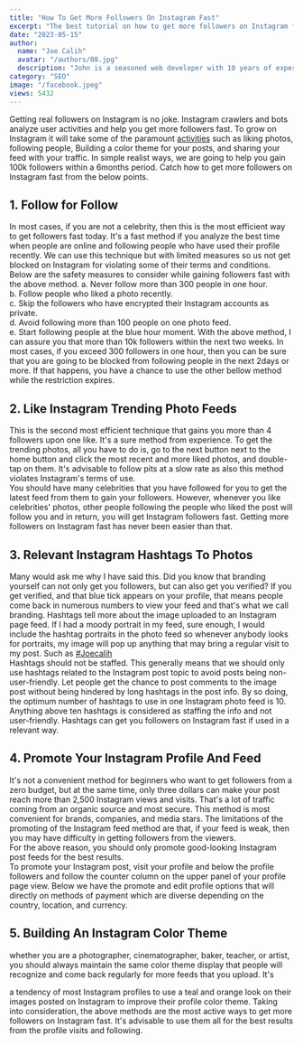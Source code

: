 ```yaml
---
title: "How To Get More Followers On Instagram Fast"
excerpt: "The best tutorial on how to get more followers on Instagram fast from new, organic, secure and most efficient. Get 100k followers in weeks"
date: "2023-05-15"
author:
  name: "Joe Calih"
  avatar: "/authors/08.jpg"
  description: "John is a seasoned web developer with 10 years of experience in React and Next.js."
category: "SEO"
image: "/facebook.jpeg"
views: 5432
---
```



Getting real followers on Instagram is no joke. Instagram crawlers and bots analyze user activities and help you get more followers fast. To grow on Instagram it will take some of the paramount [activities](https://joecalih.co.ke/make-money-from-home/) such as liking photos, following people, Building a color theme for your posts, and sharing your feed with your traffic. In simple realist ways, we are going to help you gain 100k followers within a 6months period. Catch how to get more followers on Instagram fast from the below points.

## 1. Follow for Follow

In most cases, if you are not a celebrity, then this is the most efficient way to get followers fast today. It's a fast method if you analyze the best time when people are online and following people who have used their profile recently. We can use this technique but with limited measures so us not get blocked on Instagram for violating some of their terms and conditions. Below are the safety measures to consider while gaining followers fast with the above method. a. Never follow more than 300 people in one hour.  
b. Follow people who liked a photo recently.  
c. Skip the followers who have encrypted their Instagram accounts as private.  
d. Avoid following more than 100 people on one photo feed.  
e. Start following people at the blue hour moment. With the above method, I can assure you that more than 10k followers within the next two weeks. In most cases, if you exceed 300 followers in one hour, then you can be sure that you are going to be blocked from following people in the next 2days or more. If that happens, you have a chance to use the other bellow method while the restriction expires.

## 2. Like Instagram Trending Photo Feeds

This is the second most efficient technique that gains you more than 4 followers upon one like. It's a sure method from experience. To get the trending photos, all you have to do is, go to the next button next to the home button and click the most recent and more liked photos, and double-tap on them. It's advisable to follow pits at a slow rate as also this method violates Instagram's terms of use.  
You should have many celebrities that you have followed for you to get the latest feed from them to gain your followers. However, whenever you like celebrities' photos, other people following the people who liked the post will follow you and in return, you will get Instagram followers fast. Getting more followers on Instagram fast has never been easier than that.

## 3. Relevant Instagram Hashtags To Photos

Many would ask me why I have said this. Did you know that branding yourself can not only get you followers, but can also get you verified? If you get verified, and that blue tick appears on your profile, that means people come back in numerous numbers to view your feed and that's what we call branding. Hashtags tell more about the image uploaded to an Instagram page feed. If I had a moody portrait in my feed, sure enough, I would include the hashtag portraits in the photo feed so whenever anybody looks for portraits, my image will pop up anything that may bring a regular visit to my post. Such as [#Joecalih](https://draft.blogger.com/blog/post/edit/998599214508837744/6455907289678771827#)  
Hashtags should not be staffed. This generally means that we should only use hashtags related to the Instagram post topic to avoid posts being non-user-friendly. Let people get the chance to post comments to the image post without being hindered by long hashtags in the post info. By so doing, the optimum number of hashtags to use in one Instagram photo feed is 10. Anything above ten hashtags is considered as staffing the info and not user-friendly. Hashtags can get you followers on Instagram fast if used in a relevant way.

## 4. Promote Your Instagram Profile And Feed

It's not a convenient method for beginners who want to get followers from a zero budget, but at the same time, only three dollars can make your post reach more than 2,500 Instagram views and visits. That's a lot of traffic coming from an organic source and most secure. This method is most convenient for brands, companies, and media stars. The limitations of the promoting of the Instagram feed method are that, if your feed is weak, then you may have difficulty in getting followers from the viewers.  
For the above reason, you should only promote good-looking Instagram post feeds for the best results.  
To promote your Instagram post, visit your profile and below the profile followers and follow the counter column on the upper panel of your profile page view. Below we have the promote and edit profile options that will directly on methods of payment which are diverse depending on the country, location, and currency.

## 5. Building An Instagram Color Theme

whether you are a photographer, cinematographer, baker, teacher, or artist, you should always maintain the same color theme display that people will recognize and come back regularly for more feeds that you upload. It's

a tendency of most Instagram profiles to use a teal and orange look on their images posted on Instagram to improve their profile color theme. Taking into consideration, the above methods are the most active ways to get more followers on Instagram fast. It's advisable to use them all for the best results from the profile visits and following.
